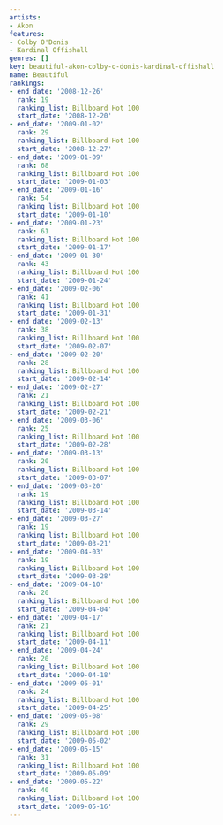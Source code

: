 ```yaml
---
artists:
- Akon
features:
- Colby O'Donis
- Kardinal Offishall
genres: []
key: beautiful-akon-colby-o-donis-kardinal-offishall
name: Beautiful
rankings:
- end_date: '2008-12-26'
  rank: 19
  ranking_list: Billboard Hot 100
  start_date: '2008-12-20'
- end_date: '2009-01-02'
  rank: 29
  ranking_list: Billboard Hot 100
  start_date: '2008-12-27'
- end_date: '2009-01-09'
  rank: 68
  ranking_list: Billboard Hot 100
  start_date: '2009-01-03'
- end_date: '2009-01-16'
  rank: 54
  ranking_list: Billboard Hot 100
  start_date: '2009-01-10'
- end_date: '2009-01-23'
  rank: 61
  ranking_list: Billboard Hot 100
  start_date: '2009-01-17'
- end_date: '2009-01-30'
  rank: 43
  ranking_list: Billboard Hot 100
  start_date: '2009-01-24'
- end_date: '2009-02-06'
  rank: 41
  ranking_list: Billboard Hot 100
  start_date: '2009-01-31'
- end_date: '2009-02-13'
  rank: 38
  ranking_list: Billboard Hot 100
  start_date: '2009-02-07'
- end_date: '2009-02-20'
  rank: 28
  ranking_list: Billboard Hot 100
  start_date: '2009-02-14'
- end_date: '2009-02-27'
  rank: 21
  ranking_list: Billboard Hot 100
  start_date: '2009-02-21'
- end_date: '2009-03-06'
  rank: 25
  ranking_list: Billboard Hot 100
  start_date: '2009-02-28'
- end_date: '2009-03-13'
  rank: 20
  ranking_list: Billboard Hot 100
  start_date: '2009-03-07'
- end_date: '2009-03-20'
  rank: 19
  ranking_list: Billboard Hot 100
  start_date: '2009-03-14'
- end_date: '2009-03-27'
  rank: 19
  ranking_list: Billboard Hot 100
  start_date: '2009-03-21'
- end_date: '2009-04-03'
  rank: 19
  ranking_list: Billboard Hot 100
  start_date: '2009-03-28'
- end_date: '2009-04-10'
  rank: 20
  ranking_list: Billboard Hot 100
  start_date: '2009-04-04'
- end_date: '2009-04-17'
  rank: 21
  ranking_list: Billboard Hot 100
  start_date: '2009-04-11'
- end_date: '2009-04-24'
  rank: 20
  ranking_list: Billboard Hot 100
  start_date: '2009-04-18'
- end_date: '2009-05-01'
  rank: 24
  ranking_list: Billboard Hot 100
  start_date: '2009-04-25'
- end_date: '2009-05-08'
  rank: 29
  ranking_list: Billboard Hot 100
  start_date: '2009-05-02'
- end_date: '2009-05-15'
  rank: 31
  ranking_list: Billboard Hot 100
  start_date: '2009-05-09'
- end_date: '2009-05-22'
  rank: 40
  ranking_list: Billboard Hot 100
  start_date: '2009-05-16'
---
```


